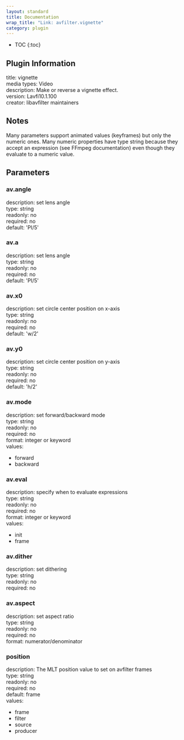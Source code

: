 ```yaml
---
layout: standard
title: Documentation
wrap_title: "Link: avfilter.vignette"
category: plugin
---
```

* TOC
{:toc}

## Plugin Information

title: vignette  
media types:
Video  
description: Make or reverse a vignette effect.  
version: Lavfi10.1.100  
creator: libavfilter maintainers  

## Notes

Many parameters support animated values (keyframes) but only the numeric ones. Many numeric properties have type string because they accept an expression (see FFmpeg documentation) even though they evaluate to a numeric value.

## Parameters

### av.angle

  
description:
set lens angle  
type: string  
readonly: no  
required: no  
default: 'PI/5'  

### av.a

  
description:
set lens angle  
type: string  
readonly: no  
required: no  
default: 'PI/5'  

### av.x0

  
description:
set circle center position on x-axis  
type: string  
readonly: no  
required: no  
default: 'w/2'  

### av.y0

  
description:
set circle center position on y-axis  
type: string  
readonly: no  
required: no  
default: 'h/2'  

### av.mode

  
description:
set forward/backward mode  
type: string  
readonly: no  
required: no  
format: integer or keyword  
values:  

* forward
* backward

### av.eval

  
description:
specify when to evaluate expressions  
type: string  
readonly: no  
required: no  
format: integer or keyword  
values:  

* init
* frame

### av.dither

  
description:
set dithering  
type: string  
readonly: no  
required: no  

### av.aspect

  
description:
set aspect ratio  
type: string  
readonly: no  
required: no  
format: numerator/denominator  

### position

  
description:
The MLT position value to set on avfilter frames  
type: string  
readonly: no  
required: no  
default: frame  
values:  

* frame
* filter
* source
* producer

